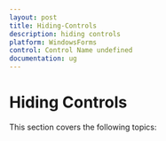 ```yaml
---
layout: post
title: Hiding-Controls
description: hiding controls
platform: WindowsForms
control: Control Name undefined
documentation: ug
---
```


# Hiding Controls

This section covers the following topics:



